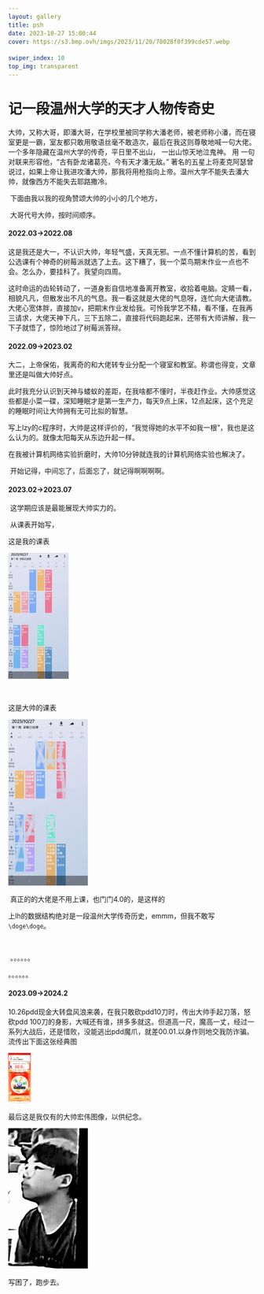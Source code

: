 ```yaml
---
layout: gallery
title: psh
date: 2023-10-27 15:00:44
cover: https://s3.bmp.ovh/imgs/2023/11/20/78028f0f399cde57.webp

swiper_index: 10
top_img: transparent
---
```






# 记一段温州大学的天才人物传奇史

​	大帅，又称大哥，即潘大哥，在学校里被同学称大潘老师，被老师称小潘，而在寝室更是一霸，室友都只敢用敬语丝毫不敢造次，最后在我这则尊敬地喊一句大佬。一个多年隐藏在温州大学的传奇，平日里不出山， 一出山惊天地泣鬼神。  用 一句对联来形容他，“古有卧龙诸葛亮，今有天才潘无敌。”   著名的五星上将麦克阿瑟曾说过，如果上帝让我进攻潘大帅，那我将用枪指向上帝。温州大学不能失去潘大帅，就像西方不能失去耶路撒冷。

​	下面由我以我的视角赞颂大帅的小小的几个地方，

​	大哥代号大帅，按时间顺序。

#### 2022.03->2022.08

​	这是我还是大一，不认识大帅，年轻气盛，天真无邪。一点不懂计算机的苦，看到公选课有个神奇的树莓派就选了上去。这下糟了，我一个菜鸟期末作业一点也不会。怎么办，要挂科了。我望向四周。

​	这时命运的齿轮转动了，一道身影自信地准备离开教室，收拾着电脑。定睛一看，相貌凡凡，但散发出不凡的气息。我一看这就是大佬的气息呀，连忙向大佬请教。大佬心宽体胖，直接加v，把期末作业发给我。可怜我学艺不精，看不懂，在我再三请求，大佬天神下凡，三下五除二，直接将代码跑起来，还带有大师讲解，我一下子就悟了，惊险地过了树莓派答辩。



#### 2022.09->2023.02

​	大二，上帝保佑，我离奇的和大佬转专业分配一个寝室和教室。称谓也得变，文章里还是叫做大帅好点。

​	此时我充分认识到天神与蝼蚁的差距，在我啥都不懂时，半夜赶作业。大帅感觉这些都是小菜一碟，深知睡眠才是第一生产力，每天9点上床，12点起床，这个充足的睡眠时间让大帅拥有无可比拟的智慧。

​	写上lzy的c程序时，大帅是这样评价的，“我觉得她的水平不如我一根”，我也是这么认为的。就像太阳每天从东边升起一样。

​	在我被计算机网络实验折磨时，大帅10分钟就连我的计算机网络实验也解决了。

​	开始记得，中间忘了，后面忘了，就记得啊啊啊啊。





#### 2023.02->2023.07

​	这学期应该是最能展现大帅实力的。

​	从课表开始写，

这是我的课表

<img src="https://raw.githubusercontent.com/hugevegetable/first-img/main/1.png" alt="1" style="zoom: 25%;" />

​	

这是大帅的课表



<img src="https://raw.githubusercontent.com/hugevegetable/first-img/main/%E5%BE%AE%E4%BF%A1%E5%9B%BE%E7%89%87_20231027154903.png" alt="微信图片_20231027154903" style="zoom:33%;" />

​		真正的的大佬是不用上课，也门门4.0的，是这样的

​		上lh的数据结构绝对是一段温州大学传奇历史，emmm，但我不敢写`\doge\doge`。

​	

​		。。。。。。

。。。。。。



#### 2023.09->2024.2

​	10.26pdd现金大转盘风浪来袭，在我只敢砍pdd10刀时，传出大帅手起刀落，怒砍pdd 100刀的身影，大喊还有谁，拼多多就这。但道高一尺，魔高一丈，经过一系列大战后，还是惜败，没能逃出pdd魔爪，就差00.01.以身作则地交我防诈骗。流传出下面这张经典图

<img src="https://raw.githubusercontent.com/hugevegetable/first-img/main/68ac4fe1566e0acabdd54c4767db3d8.jpg" alt="68ac4fe1566e0acabdd54c4767db3d8" style="zoom:10%;" />



最后这是我仅有的大帅宏伟图像，以供纪念。

![47dff63e98a69a13cf1f6375ba51355](https://raw.githubusercontent.com/hugevegetable/first-img/main/47dff63e98a69a13cf1f6375ba51355.jpg)









写困了，跑步去。

## 